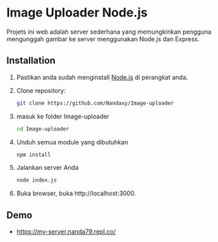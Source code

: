 # Image Uploader Node.js

Projets ini web adalah server sederhana yang memungkinkan pengguna mengunggah gambar ke server menggunakan Node.js dan Express.

## Installation

1. Pastikan anda sudah menginstall [Node.js](https://nodejs.org/) di perangkat anda.
2. Clone repository:

   ```bash
   git clone https://github.com/Nandaxy/Image-uploader
   
3. masuk ke folder Image-uploader

   ```bash
   cd Image-uploader
   
4. Unduh semua module yang dibutuhkan

   ```bash
   npm install

5. Jalankan server Anda 

   ```bash
   node index.js

6. Buka browser, buka http://localhost:3000.

## Demo

- https://my-server.nanda79.repl.co/
